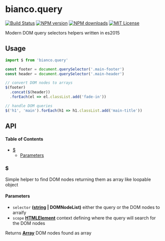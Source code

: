 # bianco.query

[![Build Status][ci-image]][ci-url]
[![NPM version][npm-version-image]][npm-url]
[![NPM downloads][npm-downloads-image]][npm-url]
[![MIT License][license-image]][license-url]

Modern DOM query selectors helpers written in es2015

## Usage

```js
import $ from 'bianco.query'

const footer = document.querySelector('.main-footer')
const header = document.querySelector('.main-header')

// convert DOM nodes to arrays
$(footer)
  .concat($(header))
  .forEach(el => el.classList.add('fade-in'))

// handle DOM queries
$('h1', 'main').forEach(h1 => h1.classList.add('main-title'))
```

[ci-image]:https://img.shields.io/github/actions/workflow/status/biancojs/query/test.yml?style=flat-square
[ci-url]:https://github.com/biancojs/query/actions

[license-image]: http://img.shields.io/badge/license-MIT-000000.svg?style=flat-square

[license-url]: LICENSE.txt
[npm-version-image]: http://img.shields.io/npm/v/bianco.query.svg?style=flat-square

[npm-downloads-image]: http://img.shields.io/npm/dm/bianco.query.svg?style=flat-square
[npm-url]: https://npmjs.org/package/bianco.query

## API

<!-- Generated by documentation.js. Update this documentation by updating the source code. -->

#### Table of Contents

*   [$](#)
    *   [Parameters](#parameters)

### $

Simple helper to find DOM nodes returning them as array like loopable object

#### Parameters

*   `selector` **([string](https://developer.mozilla.org/docs/Web/JavaScript/Reference/Global_Objects/String) | DOMNodeList)** either the query or the DOM nodes to arraify
*   `scope` **[HTMLElement](https://developer.mozilla.org/docs/Web/HTML/Element)** context defining where the query will search for the DOM nodes

Returns **[Array](https://developer.mozilla.org/docs/Web/JavaScript/Reference/Global_Objects/Array)** DOM nodes found as array
